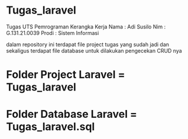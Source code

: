 # Tugas_laravel
Tugas UTS Pemrograman Kerangka Kerja
Nama  : Adi Susilo
Nim   : G.131.21.0039
Prodi : Sistem Informasi

dalam repository ini terdapat file project tugas yang sudah jadi
dan sekaligus terdapat file database untuk dilakukan pengecekan CRUD nya

# Folder Project Laravel = Tugas_laravel
# Folder Database Laravel = Tugas_laravel.sql
